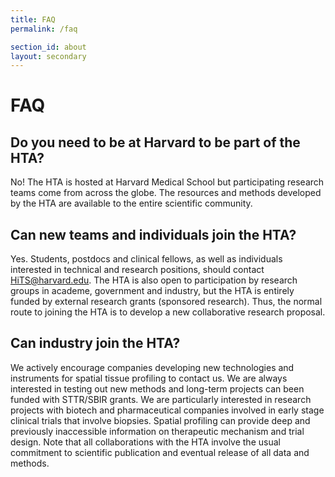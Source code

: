 ```yaml
---
title: FAQ
permalink: /faq

section_id: about
layout: secondary
---
```


# FAQ

## Do you need to be at Harvard to be part of the HTA?
No! The HTA is hosted at Harvard Medical School but participating research teams come from across the globe. The resources and methods developed by the HTA are available to the entire scientific community.
## Can new teams and individuals join the HTA?
Yes. Students, postdocs and clinical fellows, as well as individuals interested in technical and research positions, should contact HiTS@harvard.edu. The HTA is also open to participation by research groups in academe, government and industry, but the HTA is entirely funded by external research grants (sponsored research). Thus, the normal route to joining the HTA is to develop a new collaborative research proposal.
## Can industry join the HTA?
We actively encourage companies developing new technologies and instruments for spatial tissue profiling to contact us. We are always interested in testing out new methods and long-term projects can been funded with STTR/SBIR grants. We are particularly interested in research projects with biotech and pharmaceutical companies involved in early stage clinical trials that involve biopsies. Spatial profiling can provide deep and previously inaccessible information on therapeutic mechanism and trial design. Note that all collaborations with the HTA involve the usual commitment to scientific publication and eventual release of all data and methods.  
